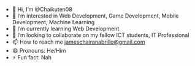 - 👋 Hi, I’m @Chaikuten08
- 👀 I’m interested in Web Development, Game Development, Mobile Development, Machine Learning 
- 🌱 I’m currently learning Web Development
- 💞️ I’m looking to collaborate on my fellow ICT students, IT Professional
- 📫 How to reach me jameschairanabrillo@gmail.com
- 😄 Pronouns: He/Him <!--Is It Necessary-->
- ⚡ Fun fact: Nah

<!---
Chaikuten08/Chaikuten08 is a ✨ special ✨ repository because its `README.md` (this file) appears on your GitHub profile.
You can click the Preview link to take a look at your changes.
--->
